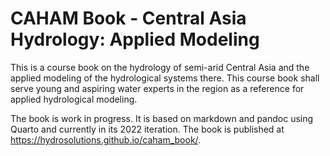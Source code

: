# CAHAM Book - Central Asia Hydrology: Applied Modeling

This is a course book on the hydrology of semi-arid Central Asia and the applied modeling of the hydrological systems there. 
This course book shall serve young and aspiring water experts in the region as a reference for applied hydrological modeling.

The book is work in progress. It is based on markdown and pandoc using Quarto and currently in its 2022 iteration.
The book is published at https://hydrosolutions.github.io/caham_book/. 
